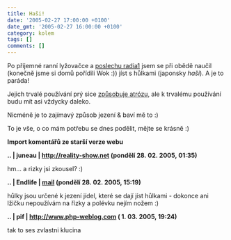 ```yaml
---
title: Haši!
date: '2005-02-27 17:00:00 +0100'
date_gmt: '2005-02-27 16:00:00 +0100'
category: kolem
tags: []
comments: []
---
```

<p>Po příjemné ranní lyžovačce a <a href="http://www.radio1.cz">poslechu radia1</a>
jsem se při obědě naučil (konečně jsme si domů pořídili
Wok :)) jíst s hůlkami (japonsky <em>haši</em>). A je to paráda!</p>
<p>Jejich trvalé používání prý sice <a href="http://www.novinky.cz/02/15/52.html">způsobuje atrózu</a>,
ale k trvalému používání budu mít asi vždycky daleko.</p>
<p>Nicméně je to zajímavý způsob jezení &amp; baví mě to :)</p>
<p>To je vše, o co mám potřebu se dnes podělit, mějte se krásně :)</p>
<div class="import-komentaru">
<p><strong>Import komentářů ze starší verze webu</strong></p>
<div class="comment">
<p style="font-weight:bold"><span class="compredmet">..</span> | <span class="comname">juneau</span> |  <a href="http://reality-show.net">http://reality-show.net</a> (pondělí&nbsp;28.&nbsp;02.&nbsp;2005,&nbsp;01:35)</p>
<p>hm... a rizky jsi zkousel? :) </p>
</div>
<div class="comment">
<p style="font-weight:bold"><span class="compredmet">..</span> | <span class="comname">Endlife</span> |  <a href="mailto:jan.martinek@post.cz">mail</a> (pondělí&nbsp;28.&nbsp;02.&nbsp;2005,&nbsp;15:19)</p>
<p>hůlky jsou určené k jezení jídel, které se dají jíst hůlkami - dokonce ani lžičku nepoužívám na řízky a polévku nejím nožem :) </p>
</div>
<div class="comment">
<p style="font-weight:bold"><span class="compredmet">..</span> | <span class="comname">pif</span> |  <a href="http://www.php-weblog.com">http://www.php-weblog.com</a> (&nbsp;1.&nbsp;03.&nbsp;2005,&nbsp;19:24)</p>
<p>tak to ses zvlastni klucina </p>
</div>
</div>
